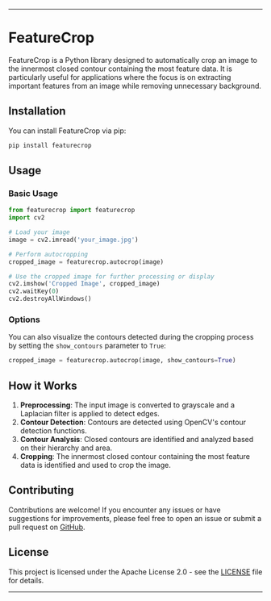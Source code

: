 
---

# FeatureCrop

FeatureCrop is a Python library designed to automatically crop an image to the innermost closed contour containing the most feature data. It is particularly useful for applications where the focus is on extracting important features from an image while removing unnecessary background.

## Installation

You can install FeatureCrop via pip:

```bash
pip install featurecrop
```

## Usage

### Basic Usage

```python
from featurecrop import featurecrop
import cv2

# Load your image
image = cv2.imread('your_image.jpg')

# Perform autocropping
cropped_image = featurecrop.autocrop(image)

# Use the cropped image for further processing or display
cv2.imshow('Cropped Image', cropped_image)
cv2.waitKey(0)
cv2.destroyAllWindows()
```

### Options

You can also visualize the contours detected during the cropping process by setting the `show_contours` parameter to `True`:

```python
cropped_image = featurecrop.autocrop(image, show_contours=True)
```

## How it Works

1. **Preprocessing**: The input image is converted to grayscale and a Laplacian filter is applied to detect edges.
2. **Contour Detection**: Contours are detected using OpenCV's contour detection functions.
3. **Contour Analysis**: Closed contours are identified and analyzed based on their hierarchy and area.
4. **Cropping**: The innermost closed contour containing the most feature data is identified and used to crop the image.

## Contributing

Contributions are welcome! If you encounter any issues or have suggestions for improvements, please feel free to open an issue or submit a pull request on [GitHub](https://github.com/manbehindthemadness/featurecrop).

## License

This project is licensed under the Apache License 2.0 - see the [LICENSE](LICENSE) file for details.

---
